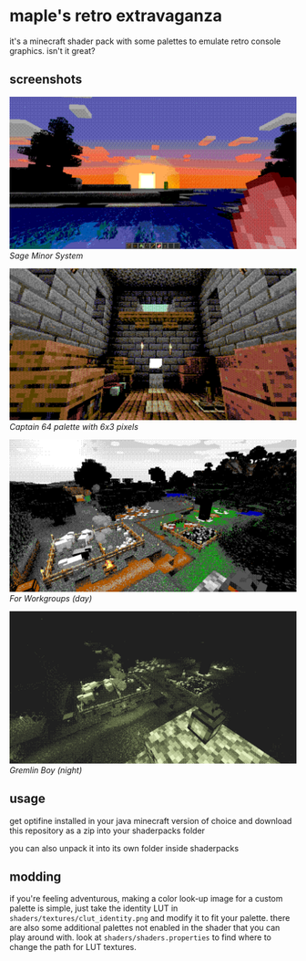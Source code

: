 # maple's retro extravaganza

it's a minecraft shader pack with some palettes to emulate retro console graphics. isn't it great?

## screenshots

![Sage Minor System](screenshots/sms.png)
_Sage Minor System_

![Captain 64 palette with 6x3 pixels](screenshots/c64.png)
_Captain 64 palette with 6x3 pixels_

![For Workgroups](screenshots/wfw.png)
_For Workgroups (day)_

![Gremlin Boy](screenshots/gb.png)
_Gremlin Boy (night)_

## usage

get optifine installed in your java minecraft version of choice and download this repository as a zip into your shaderpacks folder

you can also unpack it into its own folder inside shaderpacks

## modding

if you're feeling adventurous, making a color look-up image for a custom palette is simple, just take the identity LUT in `shaders/textures/clut_identity.png` and modify it to fit your palette. there are also some additional palettes not enabled in the shader that you can play around with. look at `shaders/shaders.properties` to find where to change the path for LUT textures.